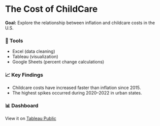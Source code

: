 # The Cost of ChildCare

**Goal:** Explore the relationship between inflation and childcare costs in the U.S.

### 🧩 Tools
- Excel (data cleaning)
- Tableau (visualization)
- Google Sheets (percent change calculations)

### 📈 Key Findings
- Childcare costs have increased faster than inflation since 2015.
- The highest spikes occurred during 2020–2022 in urban states.

### 📊 Dashboard
View it on [Tableau Public](https://public.tableau.com/app/profile/emerald.funk/viz/ChildcareInflationNannyCostDashboard/Dashboard1)
